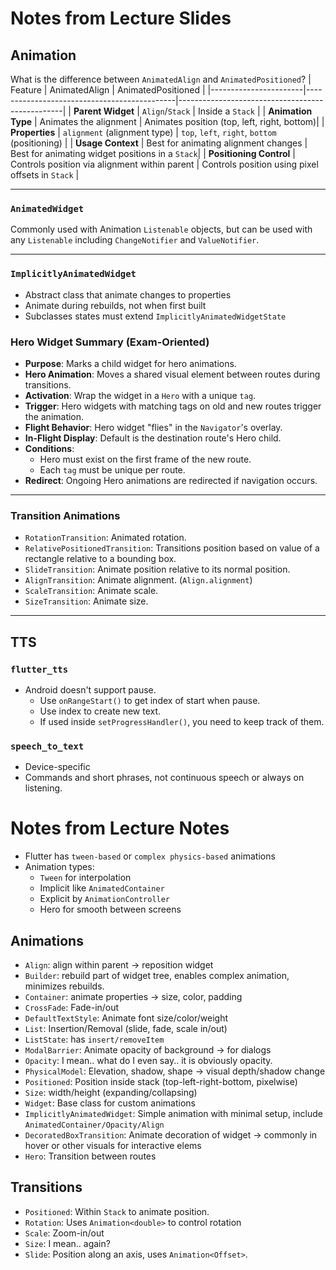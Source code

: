 # Notes from Lecture Slides

## Animation

What is the difference between `AnimatedAlign` and `AnimatedPositioned`?
| Feature               | AnimatedAlign                               | AnimatedPositioned                                |
|-----------------------|---------------------------------------------|-------------------------------------------------|
| **Parent Widget**     | `Align`/`Stack`              | Inside a `Stack`                   |
| **Animation Type**    | Animates the alignment        | Animates position (top, left, right, bottom)|
| **Properties**        | `alignment` (alignment type)               | `top`, `left`, `right`, `bottom` (positioning)  |
| **Usage Context**     | Best for animating alignment changes        | Best for animating widget positions in a `Stack`|
| **Positioning Control** | Controls position via alignment within parent | Controls position using pixel offsets in `Stack` |

---

### `AnimatedWidget`
Commonly used with Animation `Listenable` objects, but can be used with any `Listenable` including `ChangeNotifier` and `ValueNotifier`.

---

### `ImplicitlyAnimatedWidget`
- Abstract class that animate changes to properties
- Animate during rebuilds, not when first built
- Subclasses states must extend `ImplicitlyAnimatedWidgetState`

### Hero Widget Summary (Exam-Oriented)

- **Purpose**: Marks a child widget for hero animations.
- **Hero Animation**: Moves a shared visual element between routes during transitions.
- **Activation**: Wrap the widget in a `Hero` with a unique `tag`.
- **Trigger**: Hero widgets with matching tags on old and new routes trigger the animation.
- **Flight Behavior**: Hero widget "flies" in the `Navigator`'s overlay.
- **In-Flight Display**: Default is the destination route's Hero child.
- **Conditions**: 
  - Hero must exist on the first frame of the new route.
  - Each `tag` must be unique per route. 
- **Redirect**: Ongoing Hero animations are redirected if navigation occurs.

---

### Transition Animations
- `RotationTransition`: Animated rotation.
- `RelativePositionedTransition`: Transitions position based on value of a rectangle relative to a bounding box.
- `SlideTransition`: Animate position relative to its normal position.
- `AlignTransition`: Animate alignment. (`Align.alignment`)
- `ScaleTransition`: Animate scale.
- `SizeTransition`: Animate size.

---

## TTS


### `flutter_tts`
* Android doesn't support pause.
  - Use `onRangeStart()` to get index of start when pause.
  - Use index to create new text.
  - If used inside `setProgressHandler()`, you need to keep track of them.

### `speech_to_text`
- Device-specific
- Commands and short phrases, not continuous speech or always on listening.


# Notes from Lecture Notes
- Flutter has `tween-based` or `complex physics-based` animations
- Animation types:
  - `Tween` for interpolation
  - Implicit like `AnimatedContainer`
  - Explicit by `AnimationController`
  - Hero for smooth between screens

## Animations
- `Align`: align within parent $\rightarrow$ reposition widget
- `Builder`: rebuild part of widget tree, enables complex animation, minimizes rebuilds.
- `Container`: animate properties $\rightarrow$ size, color, padding
- `CrossFade`: Fade-in/out
- `DefaultTextStyle`: Animate font size/color/weight
- `List`: Insertion/Removal (slide, fade, scale in/out)
- `ListState`: has `insert/removeItem`
- `ModalBarrier`: Animate opacity of background $\rightarrow$ for dialogs
- `Opacity`: I mean.. what do I even say.. it is obviously opacity.
- `PhysicalModel`: Elevation, shadow, shape $\rightarrow$ visual depth/shadow change
- `Positioned`: Position inside stack (top-left-right-bottom, pixelwise)
- `Size`: width/height (expanding/collapsing)
- `Widget`: Base class for custom animations
- `ImplicitlyAnimatedWidget`: Simple animation with minimal setup, include `AnimatedContainer/Opacity/Align`
- `DecoratedBoxTransition`: Animate decoration of widget $\rightarrow$ commonly in hover or other visuals for interactive elems
- `Hero`: Transition between routes

## Transitions
- `Positioned`: Within `Stack` to animate position.
- `Rotation`: Uses `Animation<double>` to control rotation
- `Scale`: Zoom-in/out
- `Size`: I mean.. again?
- `Slide`: Position along an axis, uses `Animation<Offset>`.


